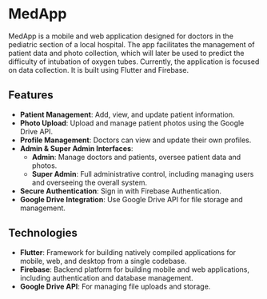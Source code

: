 # MedApp

MedApp is a mobile and web application designed for doctors in the pediatric section of a local hospital. The app facilitates the management of patient data and photo collection, which will later be used to predict the difficulty of intubation of oxygen tubes. Currently, the application is focused on data collection. It is built using Flutter and Firebase.

## Features

- **Patient Management**: Add, view, and update patient information.
- **Photo Upload**: Upload and manage patient photos using the Google Drive API.
- **Profile Management**: Doctors can view and update their own profiles.
- **Admin & Super Admin Interfaces**:
  - **Admin**: Manage doctors and patients, oversee patient data and photos.
  - **Super Admin**: Full administrative control, including managing users and overseeing the overall system.
- **Secure Authentication**: Sign in with Firebase Authentication.
- **Google Drive Integration**: Use Google Drive API for file storage and management.

## Technologies

- **Flutter**: Framework for building natively compiled applications for mobile, web, and desktop from a single codebase.
- **Firebase**: Backend platform for building mobile and web applications, including authentication and database management.
- **Google Drive API**: For managing file uploads and storage.

